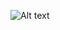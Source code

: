 ![Alt text](https://user-images.githubusercontent.com/70604577/160038643-817dc585-b7f9-4b93-b2f1-8a32f8ca5b69.png)